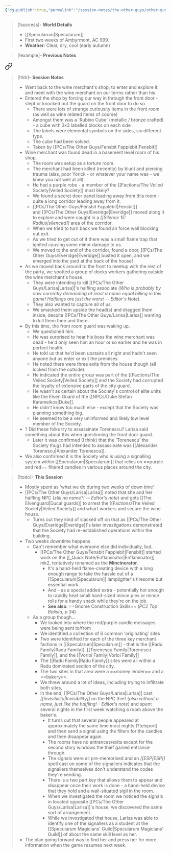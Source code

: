 ```yaml
---
{"dg-publish":true,"permalink":"/session-notes/the-other-guys/other-guys-y04-02-2025/","noteIcon":""}
---
```


> [!success]- **World Details**
> - [[Specularum\|Specularum]]
> - First two weeks of Ambyrmont, AC 999. 
> - **Weather**: Clear, dry, cool (early autumn)
 
> [!example]- **Previous Notes** 
> 
<div class="transclusion internal-embed is-loaded"><a class="markdown-embed-link" href="/session-notes/the-other-guys/other-guys-03-26-2025/#013aa3" aria-label="Open link"><svg xmlns="http://www.w3.org/2000/svg" width="24" height="24" viewBox="0 0 24 24" fill="none" stroke="currentColor" stroke-width="2" stroke-linecap="round" stroke-linejoin="round" class="svg-icon lucide-link"><path d="M10 13a5 5 0 0 0 7.54.54l3-3a5 5 0 0 0-7.07-7.07l-1.72 1.71"></path><path d="M14 11a5 5 0 0 0-7.54-.54l-3 3a5 5 0 0 0 7.07 7.07l1.71-1.71"></path></svg></a><div class="markdown-embed">



> [!tldr]- **Session Notes**
> - Went back to the wine merchant's shop, to enter and explore it, and meet with the wine merchant on our terms rather than his
> - Entered the shop by forcing our way in through the front door - slept or knocked out the guard on the front door to do so.
> 	- There were lots of strange curiousity items in the front room (as well as wine related items of course)
> 	- Amongst them was a 'Rubixo Cube' (metallic / bronze crafted) - a cube with 3x3 labelled blocks on each side
> 	- The labels were elemental symbols on the sides, six different type.
> 	- The cube had been solved.
> 	- Taken by [[PCs/The Other Guys/Fensbit Fapplebit\|Fensbit]]
> - Wine merchant was found dead in a basement level room of his shop.
> 	- The room was setup as a torture room.
> 	- The merchant had been killed (recently) by blunt and piercing trauma (alas, poor Yorick - or whatever your name was - we knew you not well at all).
> 	- He had a purple robe - a member of the [[Factions/The Veiled Society\|Veiled Society]] most likely?
> 	- We found a secret door panel leading away from this room - quite a long corridor leading away from it.
> 	- [[PCs/The Other Guys/Fensbit Fapplebit\|Fensbit]] and [[PCs/The Other Guys/Everidge\|Everidge]] moved along it to explore and were caught in a *[[Silence 15' Radius\|silenced]]* area of the corridor.
> 	- When we tried to turn back we found an force wall blocking out exit.
> 	- As we tried to get out of it there was a small flame trap that ignited causing some minor damage to us.
> 	- We moved to the end of the corridor, found a door, [[PCs/The Other Guys/Everidge\|Everidge]] busted it open, and we emerged into the yard at the back of the house!
> - As we moved back around to the front to meetup with the rest of the party, we spotted a group of docks workers gathering outside the wine merchant's house.
> 	- They were intending to kill [[PCs/The Other Guys/Larisa\|Larisa]]'s halfling associate (*Who is probably by now currently demanding at least a name* *equal billing in this game! Halflings are just the worst -- Editor's Note*).
> 	- They also wanted to capture all of us.
> 	- We smacked them upside the head(s) and dragged them inside, despite [[PCs/The Other Guys/Larisa\|Larisa]] wanting to kill them then and there.
> - By this time, the front room guard was waking up.
> 	- We questioned him.
> 	- He was surprised to hear his boss the wine merchant was dead - he'd only seen him an hour or so earlier and he was in perfect health.
> 	- He told us that he'd been upstairs all night and hadn't seen anyone but us enter or exit the premises.
> 	- He noted there were three exits from the house though (all locked from the outside).
> 	- He indicated the entire group was part of the [[Factions/The Veiled Society\|Veiled Society]] and the Society had corrupted the loyalty of extensive parts of the city guard.
> 	- He wasn't as certain about the Society's control of elite units like the Elven Guard of the [[NPCs/Duke Stefan Karameikos\|Duke]].
> 	- He didn't know too much else - except that the Society was planning something big.
> 	- He seemed to be a very uninformed and likely low level member of the Society.
> - ? Did these folks try to assassinate Torenescu? Larisa said something about this when questioning the front door guard.
> 	- Later it was confirmed (I think) that the 'Torenescu' the Society thugs had intended to assassinate was [[Alexander Torenescu\|Alexander Torenescu]].
> - We also confirmed it is the Society who is using a signalling system within [[Specularum\|Specularum]] that relies on ==purple and red== filtered candles in various places around the city.


</div></div>


> [!todo]- **This Session**
> - Mostly spent as 'what we do during two weeks of down time'
> - [[PCs/The Other Guys/Larisa\|Larisa]] noted that she and her halfling NPC (*still no name?! -- Editor's note*) and gets [[The Elvenguard\|Ducal guards]] to arrest the [[Factions/The Veiled Society\|Veiled Society]] and wharf workers and secure the wine house.
> 	- Turns out they kind of slacked off on that as [[PCs/The Other Guys/Everidge\|Everidge]]'s later investigations demonstrated that the Society had re-established operations within the building.
> - Two weeks downtime happens
> 	- Can't remember what everyone else did individually, but..
> 		- [[PCs/The Other Guys/Fensbit Fapplebit\|Fensbit]] started work on the [[_Quick Note/Enflaminator\|Enflaminator]] mk2, tentatively renamed as the **Mincinerator**.
> 			- It's a hand-held flame-creating device with a long enough range to take the hassle out of a [[Specularum\|Specularum]] lamplighter's tiresome but essential work.
> 			- And - as a special added extra - potentially hot enough to rapidly heat small hand-sized mince pies or mince rolls for a handy snack while they're on the job.
> 			- **See also**: ==Gnome Construction Skills== (*PC2 Top Balista, p.34*)
> 	- As a group though...
> 		 - We looked into where the red/purple candle messages were being sent to/from
> 		 - We identified a collection of 6 common 'originating' sites
> 		 - Two were identified for each of the three key merchant factions in [[Specularum\|Specularum]] - that is the [[Radu Family\|Radu Family]], [[Torenescu Family\|Torenescu Family]], and the [[Vorloi Family\|Vorloi Family]]
> 		 - The [[Radu Family\|Radu Family]] sites were all within a Radu dominated section of the city.
> 		 - The two sites in that area were a ==money lender== and a ==bakery==.
> 		 - We threw around a lot of ideas, including trying to infiltrate both sites,
> 		 - In the end, [[PCs/The Other Guys/Larisa\|Larisa]] cast *[[Invisibility\|Invisibility]]* on the NPC thief (*also without a name, just like the halfling! - Editor's note*) and spent several nights in the first week watching a room above the baker's.
> 			 - It turns out that several people appeared at approximately the same time most nights (?teleport) and then send a signal using the filters for the candles and then disappear again.
> 			 - The rooms have no entrances/exits except for the second story windows the thief gained entrance through.
> 			 - The signals were all pre-memorised and an *[[ESP\|ESP]]* spell cast on some of the signallers indicates that the signallers themselves don't understand the codes they're sending.
> 			 - There is a two part key that allows them to appear and disappear once their work is done - a hand-held device that they hold and a wall-situated sigil in the room.
> 			 - When we investigated the room we noticed the signals in located opposite [[PCs/The Other Guys/Larisa\|Larisa]]'s house, we discovered the same sort of arrangement.
> 			 - While we investigated that house, Larisa was able to identify one of the signallers as a student at the [[Specularum Magicians' Guild\|Specularum Magicians' Guild]] of about the same skill level as her.
>  - The plan going forward was to find her and press her for more information when the game resumes next week.
